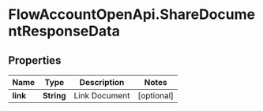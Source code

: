 # FlowAccountOpenApi.ShareDocumentResponseData

## Properties

Name | Type | Description | Notes
------------ | ------------- | ------------- | -------------
**link** | **String** | Link Document | [optional] 


